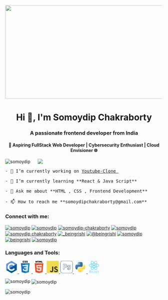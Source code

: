 <!-- [![MasterHead](https://drive.google.com/file/d/1uKwSPGpgyPDhsHxeZQx6GGH9kIZsH9yT/view?usp=sharing) -->
<img align="centre" width= 1000 height=300 src="https://media1.giphy.com/media/Rpl1sod1vCXK0L2SUN/giphy.gif?cid=ecf05e47uiec7je15f68s7sm6vi6azjch6p97t42khgpcva1&ep=v1_gifs_search&rid=giphy.gif&ct=g">
<h1 align="center">Hi 👋, I'm Somoydip Chakraborty</h1>
<h3 align="center">A passionate frontend developer from India</h3>
<h4 align="center">🚀 Aspiring FullStack Web Developer | Cybersecurity Enthusiast | Cloud Envisioner 🌐</h4>
<img align="right" width=400 src="https://gifdb.com/images/high/animated-man-computer-coding-nae6mec378lsg1i3.gif">

<p align="left"> <img src="https://komarev.com/ghpvc/?username=somoydip&label=Profile%20views&color=0e75b6&style=flat" alt="somoydip" /> </p>

<pre>- 🔭 I’m currently working on <a href="https://somoydip.github.io/Youtube-Clone/">Youtube-Clone </a> 

- 🌱 I’m currently learning **React & Java Script**

- 💬 Ask me about **HTML , CSS , Frontend Development**

- 📫 How to reach me **somoydipchakraborty@gmail.com**</pre>

<h3 align="left">Connect with me:</h3>
<p align="left">
<a href="https://codepen.io/somoydip" target="blank"><img align="center" src="https://raw.githubusercontent.com/rahuldkjain/github-profile-readme-generator/master/src/images/icons/Social/codepen.svg" alt="somoydip" height="30" width="40" /></a>
<a href="https://linkedin.com/in/somoydip" target="blank"><img align="center" src="https://raw.githubusercontent.com/rahuldkjain/github-profile-readme-generator/master/src/images/icons/Social/linked-in-alt.svg" alt="somoydip" height="30" width="40" /></a>
<a href="https://stackoverflow.com/users/somoydip-chakraborty" target="blank"><img align="center" src="https://raw.githubusercontent.com/rahuldkjain/github-profile-readme-generator/master/src/images/icons/Social/stack-overflow.svg" alt="somoydip-chakraborty" height="30" width="40" /></a>
<a href="https://codesandbox.com/somoydip" target="blank"><img align="center" src="https://raw.githubusercontent.com/rahuldkjain/github-profile-readme-generator/master/src/images/icons/Social/codesandbox.svg" alt="somoydip" height="30" width="40" /></a>
<a href="https://fb.com/somoydip chakraborty" target="blank"><img align="center" src="https://raw.githubusercontent.com/rahuldkjain/github-profile-readme-generator/master/src/images/icons/Social/facebook.svg" alt="somoydip chakraborty" height="30" width="40" /></a>
<a href="https://instagram.com/_beingrishi" target="blank"><img align="center" src="https://raw.githubusercontent.com/rahuldkjain/github-profile-readme-generator/master/src/images/icons/Social/instagram.svg" alt="_beingrishi" height="30" width="40" /></a>
<a href="https://hashnode.com/@beingrishi" target="blank"><img align="center" src="https://raw.githubusercontent.com/rahuldkjain/github-profile-readme-generator/master/src/images/icons/Social/hashnode.svg" alt="@beingrishi" height="30" width="40" /></a>
<a href="https://www.hackerrank.com/somoydip" target="blank"><img align="center" src="https://raw.githubusercontent.com/rahuldkjain/github-profile-readme-generator/master/src/images/icons/Social/hackerrank.svg" alt="somoydip" height="30" width="40" /></a>
<a href="https://www.leetcode.com/beingrishi" target="blank"><img align="center" src="https://raw.githubusercontent.com/rahuldkjain/github-profile-readme-generator/master/src/images/icons/Social/leet-code.svg" alt="beingrishi" height="30" width="40" /></a>
<a href="https://auth.geeksforgeeks.org/user/somoydip" target="blank"><img align="center" src="https://raw.githubusercontent.com/rahuldkjain/github-profile-readme-generator/master/src/images/icons/Social/geeks-for-geeks.svg" alt="somoydip" height="30" width="40" /></a>
</p>

<h3 align="left">Languages and Tools:</h3>
<p align="left"> <a href="https://www.cprogramming.com/" target="_blank" rel="noreferrer"> <img src="https://raw.githubusercontent.com/devicons/devicon/master/icons/c/c-original.svg" alt="c" width="40" height="40"/> </a> <a href="https://www.w3schools.com/css/" target="_blank" rel="noreferrer"> <img src="https://raw.githubusercontent.com/devicons/devicon/master/icons/css3/css3-original-wordmark.svg" alt="css3" width="40" height="40"/> </a> <a href="https://www.w3.org/html/" target="_blank" rel="noreferrer"> <img src="https://raw.githubusercontent.com/devicons/devicon/master/icons/html5/html5-original-wordmark.svg" alt="html5" width="40" height="40"/> </a> <a href="https://developer.mozilla.org/en-US/docs/Web/JavaScript" target="_blank" rel="noreferrer"> <img src="https://raw.githubusercontent.com/devicons/devicon/master/icons/javascript/javascript-original.svg" alt="javascript" width="40" height="40"/> </a> <a href="https://www.photoshop.com/en" target="_blank" rel="noreferrer"> <img src="https://raw.githubusercontent.com/devicons/devicon/master/icons/photoshop/photoshop-line.svg" alt="photoshop" width="40" height="40"/> </a> <a href="https://www.python.org" target="_blank" rel="noreferrer"> <img src="https://raw.githubusercontent.com/devicons/devicon/master/icons/python/python-original.svg" alt="python" width="40" height="40"/> </a> <a href="https://reactjs.org/" target="_blank" rel="noreferrer"> <img src="https://raw.githubusercontent.com/devicons/devicon/master/icons/react/react-original-wordmark.svg" alt="react" width="40" height="40"/> </a> </p>

<p><img align="left" src="https://github-readme-stats.vercel.app/api/top-langs?username=somoydip&show_icons=true&locale=en&layout=compact" alt="somoydip" /></p>

<p>&nbsp;<img align="center" src="https://github-readme-stats.vercel.app/api?username=somoydip&show_icons=true&locale=en" alt="somoydip" /></p>

<p><img align="center" src="https://github-readme-streak-stats.herokuapp.com/?user=somoydip&" alt="somoydip" /></p>
